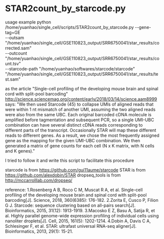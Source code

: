 # STAR2count_by_starcode.py


usage example
python /home/yuanhao/single_cell/scripts/STAR2count_by_starcode.py --gene-tag=GE \
--outsam "/home/yuanhao/single_cell/GSE110823_output/SRR6750041/star_results/corrected.sam" \
--outcount "/home/yuanhao/single_cell/GSE110823_output/SRR6750041/star_results/count.tsv" \
--starcode-path "/home/yuanhao/softwares/starcode/starcode" \
"/home/yuanhao/single_cell/GSE110823_output/SRR6750041/star_results/test.sam"






as the article "Single-cell profiling of the developing mouse brain and spinal cord with split-pool barcoding"
http://science.sciencemag.org/content/early/2018/03/14/science.aam8999 
says:
 "We then used Starcode (45) to collapse UMIs of aligned reads that were within 1 nt mismatch of another UMI, assuming the two aligned reads were also from the same UBC. Each original barcoded cDNA molecule is amplified before tagmentation and subsequent PCR, so a single UMI-UBC combination can have several distinct cDNA reads corresponding to different parts of the transcript. Occasionally STAR will map these different reads to different genes. As a result, we chose the most frequently assigned gene as the mapping for the given UMI-UBC combination. We then generated a matrix of gene counts for each cell (N x K matrix, with N cells and K genes)."
 
 I tried to follow it and write this script to facilitate this procedure
 
 starcode is from https://github.com/gui11aume/starcode
 STAR is from https://github.com/alexdobin/STAR
 dropseq_tools is from http://mccarrolllab.com/dropseq/
 
 reference:
 1.Rosenberg A B, Roco C M, Muscat R A, et al. Single-cell profiling of the developing mouse brain and spinal cord with split-pool barcoding[J]. Science, 2018, 360(6385): 176-182.
 2.Zorita E, Cusco P, Filion G J. Starcode: sequence clustering based on all-pairs search[J]. Bioinformatics, 2015, 31(12): 1913-1919.
 3.Macosko E Z, Basu A, Satija R, et al. Highly parallel genome-wide expression profiling of individual cells using nanoliter droplets[J]. Cell, 2015, 161(5): 1202-1214.
 4.Dobin A, Davis C A, Schlesinger F, et al. STAR: ultrafast universal RNA-seq aligner[J]. Bioinformatics, 2013, 29(1): 15-21.

 
 
